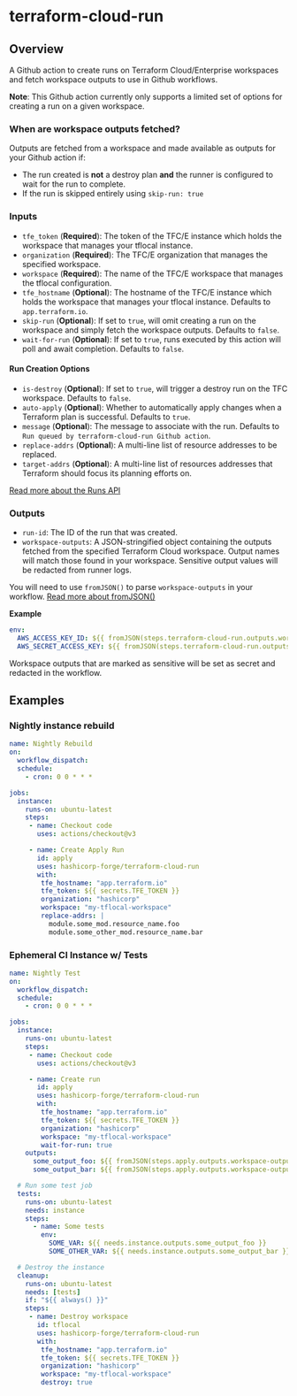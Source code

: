 # terraform-cloud-run

## Overview

A Github action to create runs on Terraform Cloud/Enterprise workspaces and fetch workspace outputs to use in Github workflows.

**Note**: This Github action currently only supports a limited set of options for creating a run on a given workspace.

### When are workspace outputs fetched?

Outputs are fetched from a workspace and made available as outputs for your Github action if:
- The run created is **not** a destroy plan **and** the runner is configured to wait for the run to complete.
- If the run is skipped entirely using `skip-run: true`

### Inputs

- `tfe_token` (**Required**): The token of the TFC/E instance which holds the workspace that manages your tflocal instance.
- `organization` (**Required**): The TFC/E organization that manages the specified workspace.
- `workspace` (**Required**): The name of the TFC/E workspace that manages the tflocal configuration.
- `tfe_hostname` (**Optional**): The hostname of the TFC/E instance which holds the workspace that manages your tflocal instance. Defaults to `app.terraform.io`.
- `skip-run` (**Optional**): If set to `true`, will omit creating a run on the workspace and simply fetch the workspace outputs. Defaults to `false`.
- `wait-for-run` (**Optional**): If set to `true`, runs executed by this action will poll and await completion. Defaults to `false`.

#### Run Creation Options
- `is-destroy` (**Optional**): If set to `true`, will trigger a destroy run on the TFC workspace. Defaults to `false`.
- `auto-apply` (**Optional**): Whether to automatically apply changes when a Terraform plan is successful. Defaults to `true`.
- `message` (**Optional**): The message to associate with the run. Defaults to `Run queued by terraform-cloud-run Github action`.
- `replace-addrs` (**Optional**): A multi-line list of resource addresses to be replaced.
- `target-addrs` (**Optional**): A multi-line list of resources addresses that Terraform should focus its planning efforts on.

[Read more about the Runs API](https://developer.hashicorp.com/terraform/cloud-docs/api-docs/run#create-a-run)

### Outputs

- `run-id`: The ID of the run that was created.
- `workspace-outputs`: A JSON-stringified object containing the outputs fetched from the specified Terraform Cloud workspace. Output names will match those found in your workspace. Sensitive output values will be redacted from runner logs.

You will need to use `fromJSON()` to parse `workspace-outputs` in your workflow. [Read more about fromJSON()](https://docs.github.com/en/actions/learn-github-actions/expressions#fromjson)

**Example**

```yaml
env:
  AWS_ACCESS_KEY_ID: ${{ fromJSON(steps.terraform-cloud-run.outputs.workspace-outputs).aws_access_key_id }}
  AWS_SECRET_ACCESS_KEY: ${{ fromJSON(steps.terraform-cloud-run.outputs.workspace-outputs).aws_secret_access_key }}
```

Workspace outputs that are marked as sensitive will be set as secret and redacted in the workflow.

## Examples

### Nightly instance rebuild

```yaml
name: Nightly Rebuild
on:
  workflow_dispatch:
  schedule:
    - cron: 0 0 * * *

jobs:
  instance:
    runs-on: ubuntu-latest
    steps:
     - name: Checkout code
       uses: actions/checkout@v3

     - name: Create Apply Run
       id: apply
       uses: hashicorp-forge/terraform-cloud-run
       with:
        tfe_hostname: "app.terraform.io"
        tfe_token: ${{ secrets.TFE_TOKEN }}
        organization: "hashicorp"
        workspace: "my-tflocal-workspace"
        replace-addrs: |
          module.some_mod.resource_name.foo
          module.some_other_mod.resource_name.bar
```

### Ephemeral CI Instance w/ Tests
```yaml
name: Nightly Test
on:
  workflow_dispatch:
  schedule:
    - cron: 0 0 * * *

jobs:
  instance:
    runs-on: ubuntu-latest
    steps:
     - name: Checkout code
       uses: actions/checkout@v3

     - name: Create run
       id: apply
       uses: hashicorp-forge/terraform-cloud-run
       with:
        tfe_hostname: "app.terraform.io"
        tfe_token: ${{ secrets.TFE_TOKEN }}
        organization: "hashicorp"
        workspace: "my-tflocal-workspace"
        wait-for-run: true
    outputs:
      some_output_foo: ${{ fromJSON(steps.apply.outputs.workspace-outputs).some_output_foo }}
      some_output_bar: ${{ fromJSON(steps.apply.outputs.workspace-outputs).some_output_bar }}

  # Run some test job
  tests:
    runs-on: ubuntu-latest
    needs: instance
    steps:
      - name: Some tests
        env:
          SOME_VAR: ${{ needs.instance.outputs.some_output_foo }}
          SOME_OTHER_VAR: ${{ needs.instance.outputs.some_output_bar }}

  # Destroy the instance
  cleanup:
    runs-on: ubuntu-latest
    needs: [tests]
    if: "${{ always() }}"
    steps:
     - name: Destroy workspace
       id: tflocal
       uses: hashicorp-forge/terraform-cloud-run
       with:
        tfe_hostname: "app.terraform.io"
        tfe_token: ${{ secrets.TFE_TOKEN }}
        organization: "hashicorp"
        workspace: "my-tflocal-workspace"
        destroy: true
```




